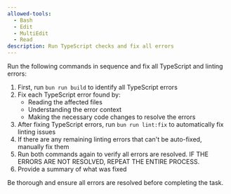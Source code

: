 ```yaml
---
allowed-tools:
  - Bash
  - Edit
  - MultiEdit
  - Read
description: Run TypeScript checks and fix all errors
---
```


Run the following commands in sequence and fix all TypeScript and linting errors:

1. First, run `bun run build` to identify all TypeScript errors
2. Fix each TypeScript error found by:
   - Reading the affected files
   - Understanding the error context
   - Making the necessary code changes to resolve the errors
3. After fixing TypeScript errors, run `bun run lint:fix` to automatically fix linting issues
4. If there are any remaining linting errors that can't be auto-fixed, manually fix them
5. Run both commands again to verify all errors are resolved. IF THE ERRORS ARE NOT RESOLVED, REPEAT THE ENTIRE PROCESS.
6. Provide a summary of what was fixed

Be thorough and ensure all errors are resolved before completing the task.
